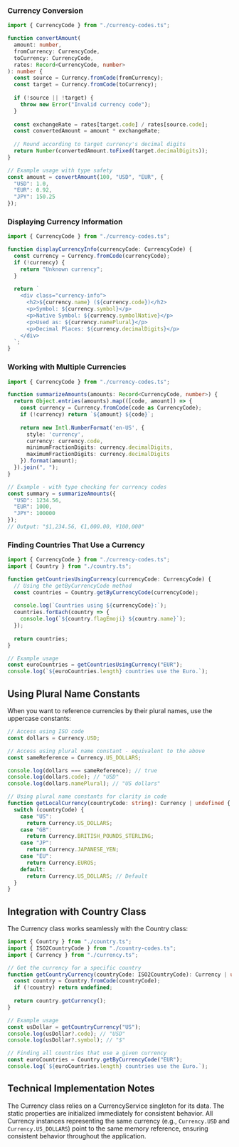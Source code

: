 ### Currency Conversion

```typescript
import { CurrencyCode } from "./currency-codes.ts";

function convertAmount(
  amount: number, 
  fromCurrency: CurrencyCode, 
  toCurrency: CurrencyCode, 
  rates: Record<CurrencyCode, number>
): number {
  const source = Currency.fromCode(fromCurrency);
  const target = Currency.fromCode(toCurrency);
  
  if (!source || !target) {
    throw new Error("Invalid currency code");
  }
  
  const exchangeRate = rates[target.code] / rates[source.code];
  const convertedAmount = amount * exchangeRate;
  
  // Round according to target currency's decimal digits
  return Number(convertedAmount.toFixed(target.decimalDigits));
}

// Example usage with type safety
const amount = convertAmount(100, "USD", "EUR", {
  "USD": 1.0,
  "EUR": 0.92,
  "JPY": 150.25
});
```

### Displaying Currency Information

```typescript
import { CurrencyCode } from "./currency-codes.ts";

function displayCurrencyInfo(currencyCode: CurrencyCode) {
  const currency = Currency.fromCode(currencyCode);
  if (!currency) {
    return "Unknown currency";
  }
  
  return `
    <div class="currency-info">
      <h2>${currency.name} (${currency.code})</h2>
      <p>Symbol: ${currency.symbol}</p>
      <p>Native Symbol: ${currency.symbolNative}</p>
      <p>Used as: ${currency.namePlural}</p>
      <p>Decimal Places: ${currency.decimalDigits}</p>
    </div>
  `;
}
```

### Working with Multiple Currencies

```typescript
import { CurrencyCode } from "./currency-codes.ts";

function summarizeAmounts(amounts: Record<CurrencyCode, number>) {
  return Object.entries(amounts).map(([code, amount]) => {
    const currency = Currency.fromCode(code as CurrencyCode);
    if (!currency) return `${amount} ${code}`;
    
    return new Intl.NumberFormat('en-US', {
      style: 'currency',
      currency: currency.code,
      minimumFractionDigits: currency.decimalDigits,
      maximumFractionDigits: currency.decimalDigits
    }).format(amount);
  }).join(", ");
}

// Example - with type checking for currency codes
const summary = summarizeAmounts({
  "USD": 1234.56,
  "EUR": 1000,
  "JPY": 100000
});
// Output: "$1,234.56, €1,000.00, ¥100,000"
```

### Finding Countries That Use a Currency

```typescript
import { CurrencyCode } from "./currency-codes.ts";
import { Country } from "./country.ts";

function getCountriesUsingCurrency(currencyCode: CurrencyCode) {
  // Using the getByCurrencyCode method
  const countries = Country.getByCurrencyCode(currencyCode);
  
  console.log(`Countries using ${currencyCode}:`);
  countries.forEach(country => {
    console.log(`${country.flagEmoji} ${country.name}`);
  });
  
  return countries;
}

// Example usage
const euroCountries = getCountriesUsingCurrency("EUR");
console.log(`${euroCountries.length} countries use the Euro.`);
```

## Using Plural Name Constants

When you want to reference currencies by their plural names, use the uppercase constants:

```typescript
// Access using ISO code
const dollars = Currency.USD;

// Access using plural name constant - equivalent to the above
const sameReference = Currency.US_DOLLARS;

console.log(dollars === sameReference); // true
console.log(dollars.code); // "USD"
console.log(dollars.namePlural); // "US dollars"

// Using plural name constants for clarity in code
function getLocalCurrency(countryCode: string): Currency | undefined {
  switch (countryCode) {
    case "US":
      return Currency.US_DOLLARS;
    case "GB":
      return Currency.BRITISH_POUNDS_STERLING;
    case "JP":
      return Currency.JAPANESE_YEN;
    case "EU":
      return Currency.EUROS;
    default:
      return Currency.US_DOLLARS; // Default
  }
}
```

## Integration with Country Class

The Currency class works seamlessly with the Country class:

```typescript
import { Country } from "./country.ts";
import { ISO2CountryCode } from "./country-codes.ts";
import { Currency } from "./currency.ts";

// Get the currency for a specific country
function getCountryCurrency(countryCode: ISO2CountryCode): Currency | undefined {
  const country = Country.fromCode(countryCode);
  if (!country) return undefined;
  
  return country.getCurrency();
}

// Example usage
const usDollar = getCountryCurrency("US");
console.log(usDollar?.code); // "USD"
console.log(usDollar?.symbol); // "$"

// Finding all countries that use a given currency
const euroCountries = Country.getByCurrencyCode("EUR");
console.log(`${euroCountries.length} countries use the Euro.`);
```

## Technical Implementation Notes

The Currency class relies on a CurrencyService singleton for its data. The static properties are initialized immediately for consistent behavior. All Currency instances representing the same currency (e.g., `Currency.USD` and `Currency.US_DOLLARS`) point to the same memory reference, ensuring consistent behavior throughout the application.